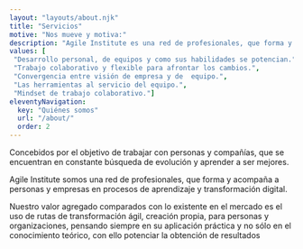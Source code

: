```yaml
--- 
layout: "layouts/about.njk" 
title: "Servicios"
motive: "Nos mueve y motiva:"
description: "Agile Institute es una red de profesionales, que forma y acompaña a personas y empresas en procesos de aprendizaje y transformación digital." 
values: [
 "Desarrollo personal, de equipos y como sus habilidades se potencian.",
 "Trabajo colaborativo y flexible para afrontar los cambios.",
 "Convergencia entre visión de empresa y de  equipo.",
 "Las herramientas al servicio del equipo.",
 "Mindset de trabajo colaborativo."]
eleventyNavigation:
  key: "Quiénes somos"
  url: "/about/"
  order: 2
---
```


Concebidos por el objetivo de trabajar con personas y compañías,
que se encuentran en constante búsqueda de evolución y aprender a ser mejores.

Agile Institute somos una red de profesionales, que forma y acompaña a personas y empresas en procesos de aprendizaje y transformación digital.

Nuestro valor agregado comparados con lo existente en el mercado es el uso de rutas de transformación ágil, creación propia,  para personas y organizaciones, pensando siempre en su aplicación práctica y no sólo en el conocimiento teórico, con ello potenciar la obtención de resultados